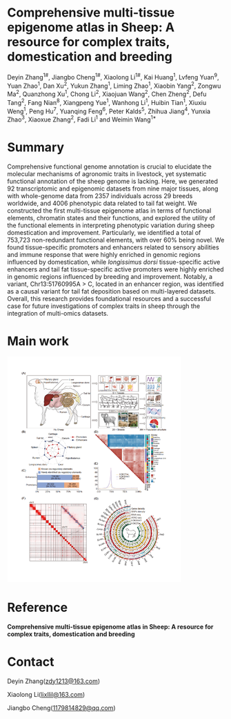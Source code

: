 # Comprehensive multi-tissue epigenome atlas in Sheep: A resource for complex traits, domestication and breeding

Deyin Zhang<sup>1#</sup>, Jiangbo Cheng<sup>1#</sup>, Xiaolong Li<sup>1#</sup>, Kai Huang<sup>1</sup>, Lvfeng Yuan<sup>9</sup>, Yuan Zhao<sup>1</sup>, Dan Xu<sup>2</sup>, Yukun Zhang<sup>1</sup>, Liming Zhao<sup>1</sup>, Xiaobin Yang<sup>2</sup>, Zongwu Ma<sup>2</sup>, Quanzhong Xu<sup>1</sup>, Chong Li<sup>2</sup>, Xiaojuan Wang<sup>2</sup>, Chen Zheng<sup>2</sup>, Defu Tang<sup>2</sup>, Fang Nian<sup>8</sup>, Xiangpeng Yue<sup>1</sup>, Wanhong Li<sup>1</sup>, Huibin Tian<sup>1</sup>, Xiuxiu Weng<sup>1</sup>, Peng Hu<sup>7</sup>, Yuanqing Feng<sup>6</sup>, Peter Kalds<sup>5</sup>, Zhihua Jiang<sup>4</sup>, Yunxia Zhao<sup>3</sup>, Xiaoxue Zhang<sup>2</sup>, Fadi Li<sup>1</sup> and Weimin Wang<sup>1*</sup>

# Summary

Comprehensive functional genome annotation is crucial to elucidate the molecular mechanisms of agronomic traits in livestock, yet systematic functional annotation of the sheep genome is lacking. Here, we generated 92 transcriptomic and epigenomic datasets from nine major tissues, along with whole-genome data from 2357 individuals across 29 breeds worldwide, and 4006 phenotypic data related to tail fat weight. We constructed the first multi-tissue epigenome atlas in terms of functional elements, chromatin states and their functions, and explored the utility of the functional elements in interpreting phenotypic variation during sheep domestication and improvement. Particularly, we identified a total of 753,723 non-redundant functional elements, with over 60% being novel. We found tissue-specific promoters and enhancers related to sensory abilities and immune response that were highly enriched in genomic regions influenced by domestication, while *longissimus dorsi* tissue-specific active enhancers and tail fat tissue-specific active promoters were highly enriched in genomic regions influenced by breeding and improvement. Notably, a variant, Chr13:51760995A > C, located in an enhancer region, was identified as a causal variant for tail fat deposition based on multi-layered datasets. Overall, this research provides foundational resources and a successful case for future investigations of complex traits in sheep through the integration of multi-omics datasets.

# Main work

<img src="test_up.assets/work.png" alt="work" width="80%" />

# Reference

**Comprehensive multi-tissue epigenome atlas in Sheep: A resource for complex traits, domestication and breeding**

# Contact

Deyin Zhang(zdy1213@163.com)

Xiaolong Li(lixllil@163.com)

Jiangbo Cheng(1179814829@qq.com)





